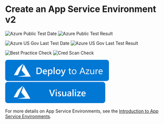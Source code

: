 # Create an App Service Environment v2

![Azure Public Test Date](https://azurequickstartsservice.blob.core.windows.net/badges/201-web-app-asev2-create/PublicLastTestDate.svg)
![Azure Public Test Result](https://azurequickstartsservice.blob.core.windows.net/badges/201-web-app-asev2-create/PublicDeployment.svg)

![Azure US Gov Last Test Date](https://azurequickstartsservice.blob.core.windows.net/badges/201-web-app-asev2-create/FairfaxLastTestDate.svg)
![Azure US Gov Last Test Result](https://azurequickstartsservice.blob.core.windows.net/badges/201-web-app-asev2-create/FairfaxDeployment.svg)

![Best Practice Check](https://azurequickstartsservice.blob.core.windows.net/badges/201-web-app-asev2-create/BestPracticeResult.svg)
![Cred Scan Check](https://azurequickstartsservice.blob.core.windows.net/badges/201-web-app-asev2-create/CredScanResult.svg)

[![Deploy to Azure](https://raw.githubusercontent.com/Azure/azure-quickstart-templates/master/1-CONTRIBUTION-GUIDE/images/deploytoazure.svg?sanitize=true)](https://portal.azure.com/#create/Microsoft.Template/uri/https%3a%2f%2fraw.githubusercontent.com%2fAzure%2fazure-quickstart-templates%2fmaster%2f201-web-app-asev2-create%2fazuredeploy.json)
[![Visualize](https://raw.githubusercontent.com/Azure/azure-quickstart-templates/master/1-CONTRIBUTION-GUIDE/images/visualizebutton.svg?sanitize=true)](http://armviz.io/#/?load=https%3a%2f%2fraw.githubusercontent.com%2fAzure%2fazure-quickstart-templates%2fmaster%2f201-web-app-asev2-create%2fazuredeploy.json)

For more details on App Service Environments, see the
[Introduction to App Service Environments](https://docs.microsoft.com/en-us/azure/app-service/app-service-environment/intro).
